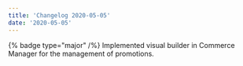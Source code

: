 ```yaml
---
title: 'Changelog 2020-05-05'
date: '2020-05-05'
---
```

{% badge type="major" /%} Implemented visual builder in Commerce Manager for the management of promotions.
